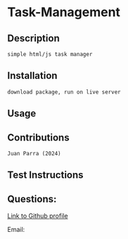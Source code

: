 # Task-Management



## Description
    simple html/js task manager
    
## Installation
    download package, run on live server
    
## Usage
    
    
## Contributions 
    Juan Parra (2024)
    
## Test Instructions
    
## Questions:
[Link to Github profile](https://github.com/Parraj1025)
    
Email: 